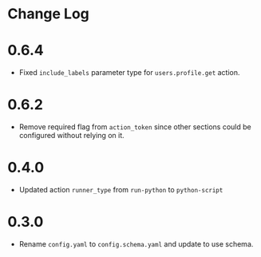 # Change Log

# 0.6.4

- Fixed `include_labels` parameter type for `users.profile.get` action.

# 0.6.2

- Remove required flag from `action_token` since other sections could be configured without relying on it.

# 0.4.0

- Updated action `runner_type` from `run-python` to `python-script`

# 0.3.0

- Rename `config.yaml` to `config.schema.yaml` and update to use schema.
